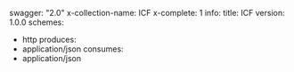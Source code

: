 swagger: "2.0"
x-collection-name: ICF
x-complete: 1
info:
  title: ICF
  version: 1.0.0
schemes:
- http
produces:
- application/json
consumes:
- application/json